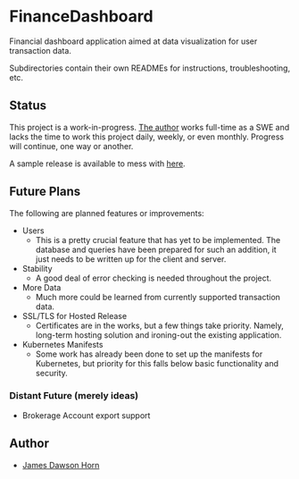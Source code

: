 # FinanceDashboard
Financial dashboard application aimed at data visualization for user transaction data.  

Subdirectories contain their own READMEs for instructions, troubleshooting, etc.

## Status
This project is a work-in-progress. [The author](https://github.com/jhorn00) works full-time as a SWE and lacks the time to work this project daily, weekly, or even monthly. Progress will continue, one way or another.  

A sample release is available to mess with [here](http://dawsonhorn.net/).

## Future Plans
The following are planned features or improvements:
- Users
    - This is a pretty crucial feature that has yet to be implemented. The database and queries have been prepared for such an addition, it just needs to be written up for the client and server.
- Stability
    - A good deal of error checking is needed throughout the project.
- More Data
    - Much more could be learned from currently supported transaction data.
- SSL/TLS for Hosted Release
    - Certificates are in the works, but a few things take priority. Namely, long-term hosting solution and ironing-out the existing application.
- Kubernetes Manifests
    - Some work has already been done to set up the manifests for Kubernetes, but priority for this falls below basic functionality and security.

### Distant Future (merely ideas)
- Brokerage Account export support

## Author
- [James Dawson Horn](https://github.com/jhorn00)
